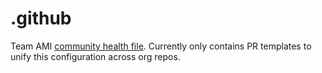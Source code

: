 # .github

Team AMI [community health file](https://docs.github.com/en/communities/setting-up-your-project-for-healthy-contributions/creating-a-default-community-health-file).
Currently only contains PR templates to unify this configuration across org repos.
